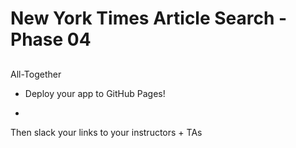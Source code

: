 # New York Times Article Search - Phase 04

## 
All-Together

* Deploy your app to GitHub Pages!

* 
Then slack your links to your instructors + TAs
